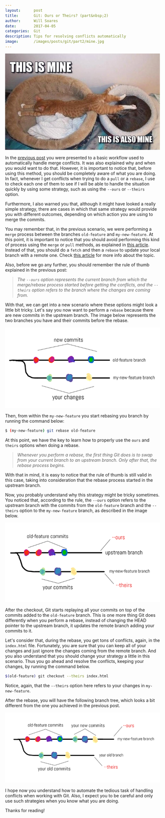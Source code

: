 ```yaml
---
layout:      post
title:       Git: Ours or Theirs? (part&nbsp;2)
author:      Will Soares
date:        2017-04-05
categories:  Git
description: Tips for resolving conflicts automatically
image:       /images/posts/git/part2/mine.jpg
---
```


<div class="center-align">
  <img class="responsive-img" src="/images/posts/git/part2/mine.jpg">
</div>

In the [previous post](/git/git-ours-or-theirs-1.html) you were presented to a basic workflow used to automatically handle merge conflicts. It was also explained why and when you would want to do that. However, it is important to notice that, before using this method, you should be completely aware of what you are doing. In fact, whenever I get conflicts when trying to do a `pull` or a `rebase`, I use to check each one of them to see if I will be able to handle the situation quickly by using some strategy, such as using the `--ours` or `--theirs` option.

Furthermore, I also warned you that, although it might have looked a really simple strategy, there are cases in which that same strategy would provide you with different outcomes, depending on which action you are using to merge the commits.

You may remember that, in the previous scenario, we were performing a `merge` process between the branches `old-feature` and `my-new-feature`. At this point, it is important to notice that you should avoid performing this kind of process using the `merge` or `pull` methods, as explained in [this article](https://coderwall.com/p/7aymfa/please-oh-please-use-git-pull-rebase). Instead of that, you should do a `fetch` and then a `rebase` to update your local branch with a remote one. Check [this article](https://www.atlassian.com/git/tutorials/merging-vs-rebasing) for more info about the topic.

Also, before we go any further, you should remember the rule of thumb explained in the previous post:
>_The `--ours` option represents the current branch from which the merge/rebase process started before getting the conflicts, and the `--theirs` option refers to the branch where the changes are coming from._

With that, we can get into a new scenario where these options might look a little bit tricky. Let's say you now want to perform a `rebase` because there are new commits in the upstream branch. The image below represents the two branches you have and their commits before the rebase.

<div class="center-align">
  <img class="responsive-img" src="/images/posts/git/part2/example1.png">
</div>

Then, from within the `my-new-feature` you start rebasing you branch by running the command below:

```sh
$ (my-new-feature) git rebase old-feature
```

At this point, we have the key to learn how to properly use the `ours` and `theirs` options when doing a rebase.

>_Whenever you perform a rebase, the first thing Git does is to swap from your current branch to an upstream branch. Only after that, the rebase process begins._

With that in mind, it is easy to notice that the rule of thumb is still valid in this case, taking into consideration that the rebase process started in the upstream branch.

Now, you probably understand why this strategy might be tricky sometimes. You noticed that, according to the rule, the `--ours` option refers to the upstream branch with the commits from the `old-feature` branch and the `--theirs` option to the `my-new-feature` branch, as described in the image below.

<div class="center-align">
  <img class="responsive-img" src="/images/posts/git/part2/example2.png">
</div>

After the checkout, Git starts replaying all your commits on top of the commits added to the `old-feature` branch. This is one more thing Git does differently when you perform a rebase, instead of changing the HEAD pointer to the upstream branch, it updates the remote branch adding your commits to it.

Let's consider that, during the rebase, you get tons of conflicts, again, in the `index.html` file. Fortunately, you are sure that you can keep all of your changes and just ignore the changes coming from the remote branch. And you also understand that you should change your strategy a little in this scenario. Thus you go ahead and resolve the conflicts, keeping your changes, by running the command below.

```sh
$(old-feature) git checkout --theirs index.html
```

Notice, again, that the `--theirs` option here refers to your changes in `my-new-feature`.

After the rebase, you will have the following branch tree, which looks a bit different from the one you achieved in the previous post.

<div class="center-align">
  <img class="responsive-img" src="/images/posts/git/part2/example3.png">
</div>

I hope now you understand how to automate the tedious task of handling conflicts when working with Git. Also, I expect you to be careful and only use such strategies when you know what you are doing.

Thanks for reading!
